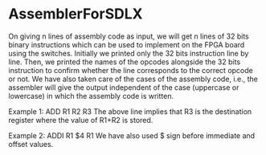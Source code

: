 # AssemblerForSDLX
On giving n lines of assembly code as input, we will get n lines of 32 bits binary instructions which can be used to implement on the FPGA board using the switches. Initially we printed only the 32 bits instruction line by line. Then, we printed the names of the opcodes alongside the 32 bits instruction to confirm whether the line corresponds to the correct opcode or not.
We have also taken care of the cases of the assembly code, i.e., the assembler will give the output independent of the case (uppercase or lowercase) in which the assembly code is written.


Example 1: ADD R1 R2 R3
The above line implies that R3 is the destination register where the value of R1+R2 is stored.

Example 2: ADDI R1 $4 R1
We have also used $ sign before immediate and offset values.
